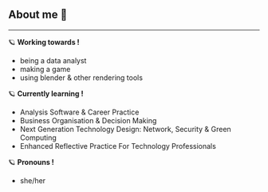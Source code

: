 ## About me 🌷
---
🪐 **Working towards !**
+ being a data analyst
+ making a game
+ using blender & other rendering tools

🪐 **Currently learning !**
+ Analysis Software & Career Practice
+ Business Organisation & Decision Making
+ Next Generation Technology Design: Network, Security & Green Computing
+ Enhanced Reflective Practice For Technology Professionals

🪐 **Pronouns !**
+ she/her

